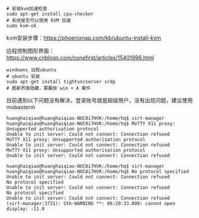 ```shell
# 安装kvm加速检查
sudo apt-get install cpu-checker
# 系统是否可以使用 KVM 加速
sudo kvm-ok
```

kvm安装步骤：https://phoenixnap.com/kb/ubuntu-install-kvm

远程控制图形界面：https://www.cnblogs.com/conefirst/articles/15401996.html

```shell
windowns 远程ubuntu
# ubuntu 安装
sudo apt-get install tightvncserver xrdp
# 图新界面隐藏，需要按 win + A 案件
```



目前遇到以下问题没有解决，登录账号就是超级用户，没有出现问题，建议使用mobaxterm

```
huanghaiqiao@huanghaiqiao-NUC8i7HVK:/home/hq$ virt-manager
huanghaiqiao@huanghaiqiao-NUC8i7HVK:/home/hq$ MoTTY X11 proxy: Unsupported authorisation protocol
Unable to init server: Could not connect: Connection refused
MoTTY X11 proxy: Unsupported authorisation protocol
Unable to init server: Could not connect: Connection refused
MoTTY X11 proxy: Unsupported authorisation protocol
Unable to init server: Could not connect: Connection refused
```

```
huanghaiqiao@huanghaiqiao-NUC8i7HVK:/home/hq$ virt-manager 
huanghaiqiao@huanghaiqiao-NUC8i7HVK:/home/hq$ No protocol specified
Unable to init server: Could not connect: Connection refused
No protocol specified
Unable to init server: Could not connect: Connection refused
No protocol specified
Unable to init server: Could not connect: Connection refused
(virt-manager:3731): Gtk-WARNING **: 06:20:33.809: cannot open display: :11.0
```

